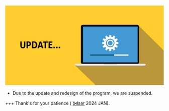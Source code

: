 ![img](https://github.com/bdaar/SHIELD/blob/main/UI-UX%2Fupdate.png)

+ Due to the update and redesign of the program, we are suspended.

+++ Thank's for your patience ( [b̴d̴aar](https://bgaah.ir) 2024 JAN).
